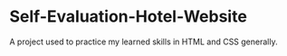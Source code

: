 # Self-Evaluation-Hotel-Website
A project used to practice my learned skills in HTML and CSS generally.
